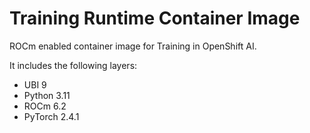 # Training Runtime Container Image

ROCm enabled container image for Training in OpenShift AI.

It includes the following layers:
* UBI 9
* Python 3.11
* ROCm 6.2
* PyTorch 2.4.1